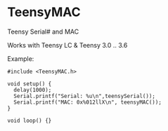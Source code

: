 # TeensyMAC
Teensy Serial# and MAC

Works with Teensy LC & Teensy 3.0 .. 3.6

Example:

```
#include <TeensyMAC.h>

void setup() { 
  delay(1000); 
  Serial.printf("Serial: %u\n",teensySerial());
  Serial.printf("MAC: 0x%012llX\n", teensyMAC());
}

void loop() {}
```
